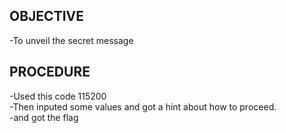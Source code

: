 ## OBJECTIVE 
-To unveil the secret message

## PROCEDURE
-Used this code 115200 <br>
-Then inputed some values and got a hint about how to proceed. <br>
-and got the flag <br>
